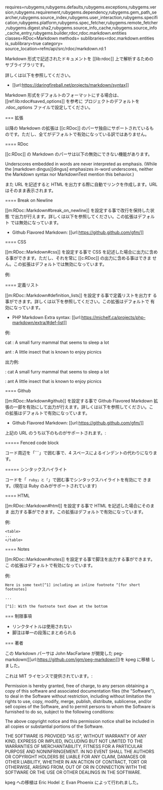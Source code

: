 requires=rubygems,rubygems.defaults,rubygems.exceptions,rubygems.version,rubygems.requirement,rubygems.dependency,rubygems.gem_path_searcher,rubygems.source_index,rubygems.user_interaction,rubygems.specification,rubygems.platform,rubygems.spec_fetcher,rubygems.remote_fetcher,rubygems.digest.sha2,rubygems.source_info_cache,rubygems.source_info_cache_entry,rubygems.builder,rdoc,rdoc.markdown.entities
classes=RDoc=Markdown
methods=
sublibraries=rdoc.markdown.entities
is_sublibrary=true
category=
source_location=refm/api/src/rdoc/markdown.rd:1

Markdown 形式で記述されたドキュメントを [[lib:rdoc]] 上で解析するための
サブライブラリです。

詳しくは以下を参照してください。

 * [[url:https://daringfireball.net/projects/markdown/syntax]]

Markdown 形式をデフォルトのフォーマットにする場合は、
[[ref:lib:rdoc#saved_options]] を参考に プロジェクトのデフォルトを
.rdoc_options ファイルで設定してください。

=== 拡張

以降の Markdown の拡張は [[c:RDoc]] のパーサ独自にサポートされているも
のです。ただし、全てがデフォルトで有効になっている訳ではありません。

==== RDoc

[[c:RDoc]] の Markdown のパーサは以下の無効にできない機能があります。

Underscores embedded in words are never interpreted as emphasis.  (While the
[markdown dingus][dingus] emphasizes in-word underscores, neither the
Markdown syntax nor MarkdownTest mention this behavior.)

また URL を記述すると HTML を出力する際に自動でリンクを作成します。URL
はそのまま表示されます。

==== Break on Newline

[[m:RDoc::Markdown#break_on_newline]] を設定する事で改行を保持した状態
で出力が行えます。詳しくは以下を参照してください。この拡張はデフォルト
では無効になっています。

 * Github Flavored Markdown: [[url:https://github.github.com/gfm/]]

==== CSS

[[m:RDoc::Markdown#css]] を設定する事で CSS を記述した場合に出力に含め
る事ができます。ただし、それを常に [[c:RDoc]] の出力に含める事はできま
せん。この拡張はデフォルトでは無効になっています。

例:

  <style type="text/css">
  h1 { font-size: 3em }
  </style>

==== 定義リスト

[[m:RDoc::Markdown#definition_lists]] を設定する事で定義リストを出力す
る事ができます。詳しくは以下を参照してください。この拡張はデフォルトで
有効になっています。

 * PHP Markdown Extra syntax: [[url:https://michelf.ca/projects/php-markdown/extra/#def-list]]

例:

  cat
  :   A small furry mammal that seems to sleep a lot

  ant
  :   A little insect that is known to enjoy picnics

出力例:

: cat
  A small furry mammal that seems to sleep a lot

: ant
  A little insect that is known to enjoy picnics

==== Github

[[m:RDoc::Markdown#github]] を設定する事で Github Flavored Markdown 拡
張の一部を有効にして出力が行えます。詳しくは以下を参照してください。こ
の拡張はデフォルトで有効になっています。

 * Github Flavored Markdown: [[url:https://github.github.com/gfm/]]

上記の URL のうち以下のものがサポートされます。:

===== Fenced code block

コード周辺を「```」で囲む事で、4 スペースによるインデントの代わりになります。

===== シンタックスハイライト

コードを「``` ruby」と「```」で囲む事でシンタックスハイライトを有効にで
きます。(現在は Ruby のみがサポートされています)

==== HTML

[[m:RDoc::Markdown#html]] を設定する事で HTML を記述した場合にそのまま
出力する事ができます。この拡張はデフォルトで有効になっています。

例:

    <table>
    ...
    </table>

==== Notes

[[m:RDoc::Markdown#notes]] を設定する事で脚注を出力する事ができます。こ
の拡張はデフォルトで有効になっています。

例:

    Here is some text[^1] including an inline footnote ^[for short footnotes]

    ...

    [^1]: With the footnote text down at the bottom


=== 制限事項

 * リンクタイトルは使用されない
 * 脚注は単一の段落にまとめられる

=== 著者

この Markdown パーサは John MacFarlane が開発した
peg-markdown([[url:https://github.com/jgm/peg-markdown]])を kpeg に移植
しました。

これは MIT ライセンスで提供されています。:

  Permission is hereby granted, free of charge, to any person obtaining a copy
  of this software and associated documentation files (the "Software"), to deal
  in the Software without restriction, including without limitation the rights
  to use, copy, modify, merge, publish, distribute, sublicense, and/or sell
  copies of the Software, and to permit persons to whom the Software is
  furnished to do so, subject to the following conditions:

  The above copyright notice and this permission notice shall be included in
  all copies or substantial portions of the Software.

  THE SOFTWARE IS PROVIDED "AS IS", WITHOUT WARRANTY OF ANY KIND, EXPRESS OR
  IMPLIED, INCLUDING BUT NOT LIMITED TO THE WARRANTIES OF MERCHANTABILITY,
  FITNESS FOR A PARTICULAR PURPOSE AND NONINFRINGEMENT. IN NO EVENT SHALL THE
  AUTHORS OR COPYRIGHT HOLDERS BE LIABLE FOR ANY CLAIM, DAMAGES OR OTHER
  LIABILITY, WHETHER IN AN ACTION OF CONTRACT, TORT OR OTHERWISE, ARISING FROM,
  OUT OF OR IN CONNECTION WITH THE SOFTWARE OR THE USE OR OTHER DEALINGS IN
  THE SOFTWARE.

kpeg への移植は Eric Hodel と Evan Phoenix によって行われました。

